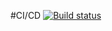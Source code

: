 
#CI/CD
[![Build status](https://build.appcenter.ms/v0.1/apps/869069fb-ccf9-4269-bdf9-e21946783933/branches/dev/badge)](https://appcenter.ms)
